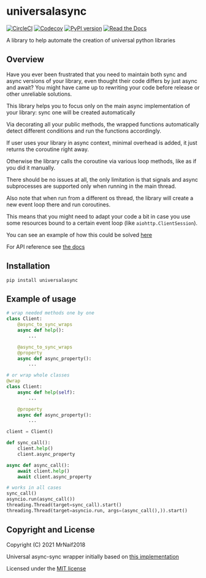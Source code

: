 # universalasync

[![CircleCI](https://circleci.com/gh/bitcart/universalasync.svg?style=svg)](https://circleci.com/gh/bitcart/universalasync)
[![Codecov](https://img.shields.io/codecov/c/github/bitcart/universalasync?style=flat-square)](https://codecov.io/gh/bitcart/universalasync)
[![PyPI version](https://img.shields.io/pypi/v/universalasync.svg?style=flat-square)](https://pypi.python.org/pypi/universalasync/)
[![Read the Docs](https://img.shields.io/readthedocs/universalasync?style=flat-square)](https://universalasync.bitcart.ai)

A library to help automate the creation of universal python libraries

## Overview

Have you ever been frustrated that you need to maintain both sync and async versions of your library, even thought their code differs by just async and await?
You might have came up to rewriting your code before release or other unreliable solutions.

This library helps you to focus only on the main async implementation of your library: sync one will be created automatically

Via decorating all your public methods, the wrapped functions automatically detect different conditions and run the functions accordingly.

If user uses your library in async context, minimal overhead is added, it just returns the coroutine right away.

Otherwise the library calls the coroutine via various loop methods, like as if you did it manually.

There should be no issues at all, the only limitation is that signals and async subprocesses are supported only when running in the main thread.

Also note that when run from a different os thread, the library will create a new event loop there and run coroutines.

This means that you might need to adapt your code a bit in case you use some resources bound to a certain event loop (like `aiohttp.ClientSession`).

You can see an example of how this could be solved [here](https://github.com/bitcart/bitcart-sdk/blob/4a425f80f62a0c90f8c5fa19ccb7e578590dcead/bitcart/providers/jsonrpcrequests.py#L51-L58)

For API reference see [the docs](https://universalasync.bitcart.ai)

## Installation

`pip install universalasync`

## Example of usage

```python
# wrap needed methods one by one
class Client:
    @async_to_sync_wraps
    async def help():
        ...

    @async_to_sync_wraps
    @property
    async def async_property():
        ...

# or wrap whole classes
@wrap
class Client:
    async def help(self):
        ...

    @property
    async def async_property():
        ...

client = Client()

def sync_call():
    client.help()
    client.async_property

async def async_call():
    await client.help()
    await client.async_property

# works in all cases
sync_call()
asyncio.run(async_call())
threading.Thread(target=sync_call).start()
threading.Thread(target=asyncio.run, args=(async_call(),)).start()
```

## Copyright and License

Copyright (C) 2021 MrNaif2018

Universal async-sync wrapper initially based on [this implementation](https://github.com/pyrogram/pyrogram/blob/master/pyrogram/sync.py)

Licensed under the [MIT license](LICENSE)
